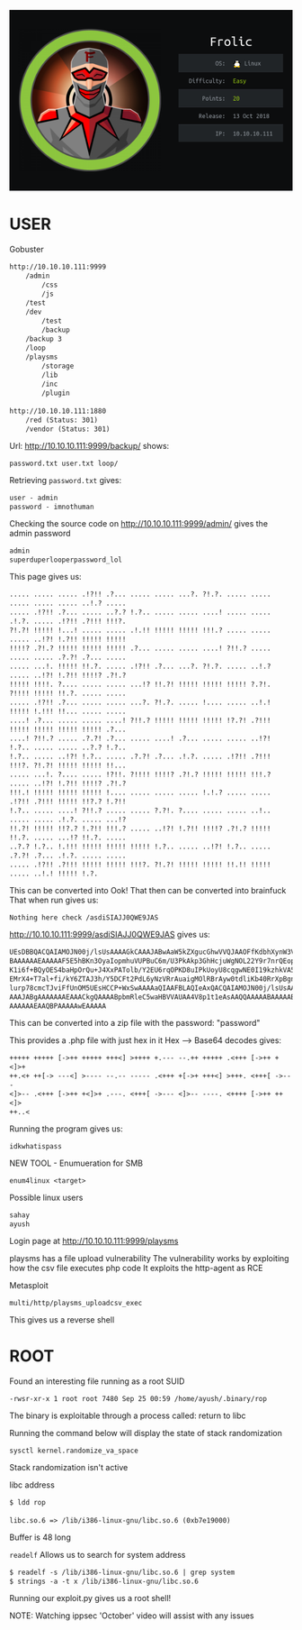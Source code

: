 ![](./logo.png)

# USER

Gobuster

```
http://10.10.10.111:9999
    /admin 
        /css
        /js  
    /test
    /dev
        /test
        /backup
    /backup 3
    /loop
    /playsms
        /storage
        /lib
        /inc
        /plugin
    
http://10.10.10.111:1880
    /red (Status: 301)
    /vendor (Status: 301)
```

Url: http://10.10.10.111:9999/backup/ shows:

```
password.txt user.txt loop/
```

Retrieving ```password.txt``` gives:
```
user - admin
password - imnothuman
```

Checking the source code on http://10.10.10.111:9999/admin/ gives the admin password

```
admin
superduperlooperpassword_lol
```

This page gives us:

```
..... ..... ..... .!?!! .?... ..... ..... ...?. ?!.?. ..... ..... ..... ..... ..... ..!.? ..... 
..... .!?!! .?... ..... ..?.? !.?.. ..... ..... ....! ..... ..... .!.?. ..... .!?!! .?!!! !!!?. 
?!.?! !!!!! !...! ..... ..... .!.!! !!!!! !!!!! !!!.? ..... ..... ..... ..!?! !.?!! !!!!! !!!!! 
!!!!? .?!.? !!!!! !!!!! !!!!! .?... ..... ..... ....! ?!!.? ..... ..... ..... .?.?! .?... ..... 
..... ...!. !!!!! !!.?. ..... .!?!! .?... ...?. ?!.?. ..... ..!.? ..... ..!?! !.?!! !!!!? .?!.? 
!!!!! !!!!. ?.... ..... ..... ...!? !!.?! !!!!! !!!!! !!!!! ?.?!. ?!!!! !!!!! !!.?. ..... ..... 
..... .!?!! .?... ..... ..... ...?. ?!.?. ..... !.... ..... ..!.! !!!!! !.!!! !!... ..... ..... 
....! .?... ..... ..... ....! ?!!.? !!!!! !!!!! !!!!! !?.?! .?!!! !!!!! !!!!! !!!!! !!!!! .?... 
....! ?!!.? ..... .?.?! .?... ..... ....! .?... ..... ..... ..!?! !.?.. ..... ..... ..?.? !.?.. 
!.?.. ..... ..!?! !.?.. ..... .?.?! .?... .!.?. ..... .!?!! .?!!! !!!?. ?!.?! !!!!! !!!!! !!... 
..... ...!. ?.... ..... !?!!. ?!!!! !!!!? .?!.? !!!!! !!!!! !!!.? ..... ..!?! !.?!! !!!!? .?!.? 
!!!.! !!!!! !!!!! !!!!! !.... ..... ..... ..... !.!.? ..... ..... .!?!! .?!!! !!!!! !!?.? !.?!! 
!.?.. ..... ....! ?!!.? ..... ..... ?.?!. ?.... ..... ..... ..!.. ..... ..... .!.?. ..... ...!? 
!!.?! !!!!! !!?.? !.?!! !!!.? ..... ..!?! !.?!! !!!!? .?!.? !!!!! !!.?. ..... ...!? !!.?. ..... 
..?.? !.?.. !.!!! !!!!! !!!!! !!!!! !.?.. ..... ..!?! !.?.. ..... .?.?! .?... .!.?. ..... ..... 
..... .!?!! .?!!! !!!!! !!!!! !!!?. ?!.?! !!!!! !!!!! !!.!! !!!!! ..... ..!.! !!!!! !.?. 
```

This can be converted into Ook! That then can be converted into brainfuck
That when run gives us:

```
Nothing here check /asdiSIAJJ0QWE9JAS 
```


http://10.10.10.111:9999/asdiSIAJJ0QWE9JAS gives us:

```
UEsDBBQACQAIAMOJN00j/lsUsAAAAGkCAAAJABwAaW5kZXgucGhwVVQJAAOFfKdbhXynW3V4CwAB BAAAAAAEAAAAAF5E5hBKn3OyaIopmhuVUPBuC6m/U3PkAkp3GhHcjuWgNOL22Y9r7nrQEopVyJbs K1i6f+BQyOES4baHpOrQu+J4XxPATolb/Y2EU6rqOPKD8uIPkUoyU8cqgwNE0I19kzhkVA5RAmve EMrX4+T7al+fi/kY6ZTAJ3h/Y5DCFt2PdL6yNzVRrAuaigMOlRBrAyw0tdliKb40RrXpBgn/uoTj lurp78cmcTJviFfUnOM5UEsHCCP+WxSwAAAAaQIAAFBLAQIeAxQACQAIAMOJN00j/lsUsAAAAGkC AAAJABgAAAAAAAEAAACkgQAAAABpbmRleC5waHBVVAUAA4V8p1t1eAsAAQQAAAAABAAAAABQSwUG AAAAAAEAAQBPAAAAAwEAAAAA 
```

This can be converted into a zip file with the password: "password"

This provides a .php file with just hex in it
Hex --> Base64 decodes gives:

```
+++++ +++++ [->++ +++++ +++<] >++++ +.--- --.++ +++++ .<+++ [->++ +<]>+
++.<+ ++[-> ---<] >---- --.-- ----- .<+++ +[->+ +++<] >+++. <+++[ ->---
<]>-- .<+++ [->++ +<]>+ .---. <+++[ ->--- <]>-- ----. <++++ [->++ ++<]>
++..< 
```

Running the program gives us:

```
idkwhatispass
```

NEW TOOL - Enumueration for SMB
```
enum4linux <target>
```

Possible linux users
```
sahay
ayush
```

Login page at http://10.10.10.111:9999/playsms

playsms has a file upload vulnerability
The vulnerability works by exploiting how the csv file executes php code
It exploits the http-agent as RCE

Metasploit
```
multi/http/playsms_uploadcsv_exec
```

This gives us a reverse shell

# ROOT

Found an interesting file running as a root SUID
```
-rwsr-xr-x 1 root root 7480 Sep 25 00:59 /home/ayush/.binary/rop
```

The binary is exploitable through a process called: return to libc

Running the command below will display the state of stack randomization
```
sysctl kernel.randomize_va_space
```

Stack randomization isn't active

libc address
```
$ ldd rop

libc.so.6 => /lib/i386-linux-gnu/libc.so.6 (0xb7e19000)
```

Buffer is 48 long

```readelf``` Allows us to search for system address

```
$ readelf -s /lib/i386-linux-gnu/libc.so.6 | grep system
$ strings -a -t x /lib/i386-linux-gnu/libc.so.6
```

Running our exploit.py gives us a root shell!

NOTE: Watching ippsec 'October' video will assist with any issues